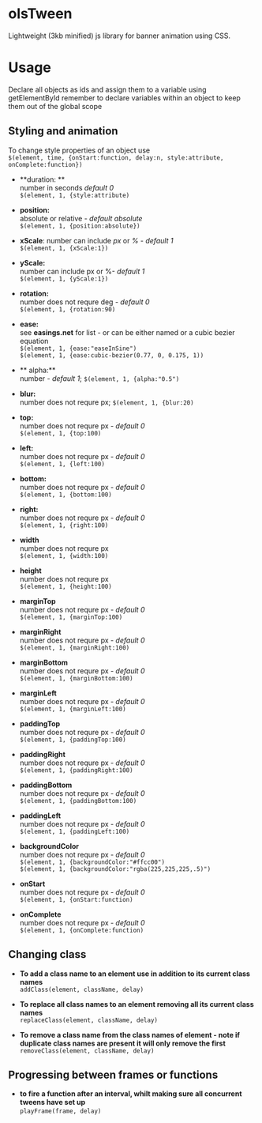 # olsTween
Lightweight (3kb minified) js library for banner animation using CSS.

# Usage
Declare all objects as ids and assign them to a variable using getElementById
remember to declare variables within an object to keep them out of the global scope

## Styling and animation 

To change style properties of an object use  
```$(element, time, {onStart:function, delay:n, style:attribute, onComplete:function})```

* **duration: **  
number in seconds *default 0*  
```$(element, 1, {style:attribute)```  


* **position:**  
absolute or relative - *default absolute*  
```$(element, 1, {position:absolute})```


* **xScale**: 
number can include *px* or *%* - *default 1*  
```$(element, 1, {xScale:1})```


* **yScale:**  
number can include px or %- *default 1*  
```$(element, 1, {yScale:1})```


* **rotation:**  
number does not requre deg - *default 0*  
```$(element, 1, {rotation:90)```  


* **ease:**  
see **easings.net** for list -  or can be either named or a cubic bezier equation  
```$(element, 1, {ease:"easeInSine") ```  
```$(element, 1, {ease:cubic-bezier(0.77, 0, 0.175, 1))```  


* ** alpha:**  
number - *default 1*;
```$(element, 1, {alpha:"0.5")```


* **blur:**  
number does not requre px;
```$(element, 1, {blur:20)```  



* **top:**  
number does not requre px - *default 0*  
```$(element, 1, {top:100)```  


* **left:**  
number does not requre px - *default 0*  
```$(element, 1, {left:100)```  


* **bottom:**  
number does not requre px - *default 0*  
```$(element, 1, {bottom:100)```  


* **right:**  
number does not requre px - *default 0*  
```$(element, 1, {right:100)```  


* **width**  
number does not requre px  
```$(element, 1, {width:100)```  


* **height**  
number does not requre px  
```$(element, 1, {height:100)```  


* **marginTop**  
number does not requre px - *default 0*  
```$(element, 1, {marginTop:100)```  


* **marginRight**  
number does not requre px - *default 0*  
```$(element, 1, {marginRight:100)```  


* **marginBottom**  
number does not requre px - *default 0*  
```$(element, 1, {marginBottom:100)```  


* **marginLeft**  
number does not requre px - *default 0*  
```$(element, 1, {marginLeft:100)```  


* **paddingTop**  
number does not requre px - *default 0*  
```$(element, 1, {paddingTop:100)```  


* **paddingRight**  
number does not requre px - *default 0*  
```$(element, 1, {paddingRight:100)```  


* **paddingBottom**  
number does not requre px - *default 0*  
```$(element, 1, {paddingBottom:100)```  


* **paddingLeft**  
number does not requre px - *default 0*  
```$(element, 1, {paddingLeft:100)```  


* **backgroundColor**  
number does not requre px - *default 0*  
```$(element, 1, {backgroundColor:"#ffcc00")```  
```$(element, 1, {backgroundColor:"rgba(225,225,225,.5)")```  

* **onStart**  
number does not requre px - *default 0*  
```$(element, 1, {onStart:function)```  


* **onComplete**  
number does not requre px - *default 0*  
```$(element, 1, {onComplete:function)```  


## Changing class
* **To add a class name to an element use in addition to its current class names**  
```addClass(element, className, delay)```

* **To replace all class names to an element removing all its current class names**  
```replaceClass(element, className, delay)```

* **To remove a class name from the class names of element - note if duplicate class names are present it will only remove the first**  
```removeClass(element, className, delay)```

## Progressing between frames or functions
* **to fire a function after an interval, whilt making sure all concurrent tweens have set up**  
```playFrame(frame, delay)```

